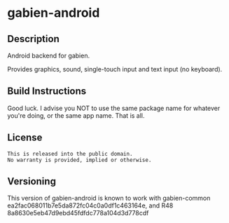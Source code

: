 # gabien-android

## Description

Android backend for gabien.

Provides graphics, sound, single-touch input and text input (no keyboard).

## Build Instructions

Good luck. I advise you NOT to use the same package name for whatever you're doing, or the same app name. That is all.

## License

    This is released into the public domain.
    No warranty is provided, implied or otherwise.

## Versioning

This version of gabien-android is known to work with gabien-common ea2fac068011b7e5da872fc04c0a0df1c463164e, and R48 8a8630e5eb47d9ebd45fdfdc778a104d3d778cdf
